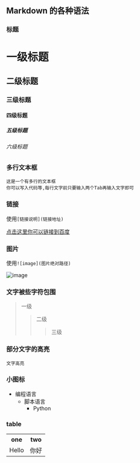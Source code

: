 ## Markdown 的各种语法

### 标题

# 一级标题

## 二级标题

### 三级标题

#### 四级标题

##### 五级标题

###### 六级标题

### 多行文本框

    这是一个有多行的文本框
    你可以写入代码等,每行文字前只要输入两个Tab再输入文字即可

### 链接

使用`[链接说明](链接地址)`

[点击这里你可以链接到百度](https://www.baidu.com)

### 图片

使用`![image](图片绝对路径)`

![image](http://xiaosu72.oss-cn-shanghai.aliyuncs.com/randy.jpg)

### 文字被些字符包围

> 一级
>
> > 二级
> >
> > > 三级

### 部分文字的高亮

`文字高亮`

### 小图标

- 编程语言
  - 脚本语言
    - Python

### table

<div>
  <table border="0">
    <tr>
      <th>one</th>
      <th>two</th>
    </tr>
    <tr>
      <td>Hello</td>
      <td>你好</td>
    </tr>
  </table>
</div>
